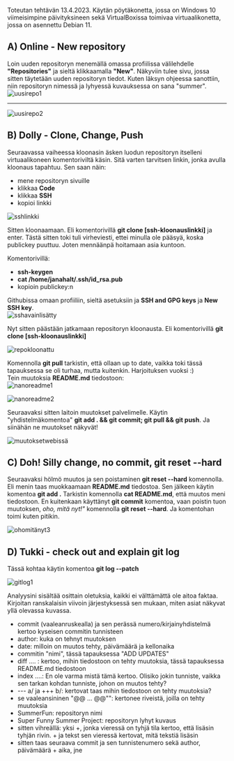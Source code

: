 Toteutan tehtävän 13.4.2023. Käytän pöytäkonetta, jossa on Windows 10 viimeisimpine päivityksineen sekä VirtualBoxissa 
toimivaa virtuaalikonetta, jossa on asennettu Debian 11.

## A) Online - New repository  

Loin uuden repositoryn menemällä omassa profiilissa välilehdelle **"Repositories"** ja sieltä klikkaamalla **"New"**. 
Näkyviin tulee sivu, jossa sitten täytetään uuden repositoryn tiedot. Kuten läksyn ohjeessa sanottiin, niin repositoryn 
nimessä ja lyhyessä kuvauksessa on sana "summer".
![uusirepo1](https://user-images.githubusercontent.com/78509164/231682123-159f3fb8-4b2d-4f2a-a3ab-2835e21cc2fd.png)  
______________________________________
![uusirepo2](https://user-images.githubusercontent.com/78509164/231683211-5f54723f-766e-42c2-91ac-c7940e2f8d4c.png)  

## B) Dolly - Clone, Change, Push  

Seuraavassa vaiheessa kloonasin äsken luodun repositoryn itselleni virtuaalikoneen komentoriviltä käsin. Sitä varten tarvitsen 
linkin, jonka avulla kloonaus tapahtuu. Sen saan näin:  
- mene repositoryn sivuille  
- klikkaa **Code**  
- klikkaa **SSH**  
- kopioi linkki  

![sshlinkki](https://user-images.githubusercontent.com/78509164/231691352-3a8c8905-f36b-4480-bedd-efcfef001010.png)  

Sitten kloonaamaan. Eli komentorivillä **git clone [ssh-kloonauslinkki]** ja enter. Tästä sitten toki tuli virheviesti, 
ettei minulla ole pääsyä, koska publickey puuttuu. Joten mennäänpä hoitamaan asia kuntoon.  

Komentorivillä:  
- **ssh-keygen**  
- **cat /home/janahalt/.ssh/id_rsa.pub**  
- kopioin publickey:n 

Githubissa omaan profiiliin, sieltä asetuksiin ja **SSH and GPG keys** ja **New SSH key**.  
![sshavainlisätty](https://user-images.githubusercontent.com/78509164/231695309-f4c1cd40-f83f-4be6-814a-42a5ab0fc8d2.png)  

Nyt sitten päästään jatkamaan repositoryn kloonausta. Eli komentorivillä **git clone [ssh-kloonauslinkki]**

![repokloonattu](https://user-images.githubusercontent.com/78509164/231696611-a104d869-eebc-42c0-9aed-bb9ee23cbce1.png)  

Komennolla **git pull** tarkistin, että ollaan up to date, vaikka toki tässä tapauksessa se oli turhaa, mutta kuitenkin. 
Harjoituksen vuoksi :)  
Tein muutoksia **README.md** tiedostoon:  
![nanoreadme1](https://user-images.githubusercontent.com/78509164/231699752-87639305-b564-44b1-86d0-a4c52a45c663.png)  

![nanoreadme2](https://user-images.githubusercontent.com/78509164/231700180-879a5858-be2c-4498-94f7-d74e753ebe3b.png)  

Seuraavaksi sitten laitoin muutokset palvelimelle. Käytin "yhdistelmäkomentoa" **git add . && git commit; git pull && git push**. Ja siinähän ne muutokset näkyvät!  

![muutoksetwebissä](https://user-images.githubusercontent.com/78509164/231722849-a99e0d68-178b-40fa-9bf5-be733b606c1b.png)  

## C) Doh! Silly change, no commit, git reset --hard  

Seuraavaksi hölmö muutos ja sen poistaminen **git reset --hard** komennolla. Eli menin taas muokkaamaan **README.md** tiedostoa. Sen jälkeen käytin komentoa **git add .**  Tarkistin komennolla **cat README.md**, että muutos meni tiedostoon. En kuitenkaan käyttänyt **git commit** komentoa, vaan poistin tuon muutoksen, *oho, mitä nyt!"* komennolla **git reset --hard**.  Ja komentohan toimi kuten pitikin.

![ohomitänyt3](https://user-images.githubusercontent.com/78509164/231735317-616ab8c3-a384-4bf4-9fcf-9d62b620f108.png)  

## D) Tukki - check out and explain git log  

Tässä kohtaa käytin komentoa **git log --patch**  

![gitlog1](https://user-images.githubusercontent.com/78509164/231740136-08d4df75-12f8-4088-aa75-cb1dad0eed03.png)  

Analyysini sisältää osittain oletuksia, kaikki ei välttämättä ole aitoa faktaa. Kirjoitan ranskalaisin viivoin järjestyksessä sen mukaan, miten asiat näkyvat yllä olevassa kuvassa.

- commit (vaaleanruskealla) ja sen perässä numero/kirjainyhdistelmä kertoo kyseisen commitin tunnisteen  
- author: kuka on tehnyt muutoksen  
- date: milloin on muutos tehty, päivämäärä ja kellonaika  
- commitin "nimi", tässä tapauksessa "ADD UPDATES"  
- diff .... : kertoo, mihin tiedostoon on tehty muutoksia, tässä tapauksessa README.md tiedostoon  
- index ....: En ole varma mistä tämä kertoo. Olisiko jokin tunniste, vaikka sen tarkan kohdan tunniste, johon on muutos tehty?  
- --- a/ ja +++ b/: kertovat taas mihin tiedostoon on tehty muutoksia?  
- se vaaleansininen "@@ ... @@"": kertonee riveistä, joilla on tehty muutoksia  
- SummerFun: repositoryn nimi
- Super Funny Summer Project: repositoryn lyhyt kuvaus  
- sitten vihreällä: yksi +, jonka vieressä on  tyhjä tila kertoo, että lisäsin tyhjän rivin. + ja tekst sen vieressä kertovat, mitä tekstiä lisäsin  
- sitten taas seuraava commit ja sen tunnistenumero sekä author, päivämäärä + aika, jne 






